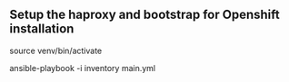 ## Setup the haproxy and bootstrap for Openshift installation

source venv/bin/activate

ansible-playbook -i inventory main.yml

